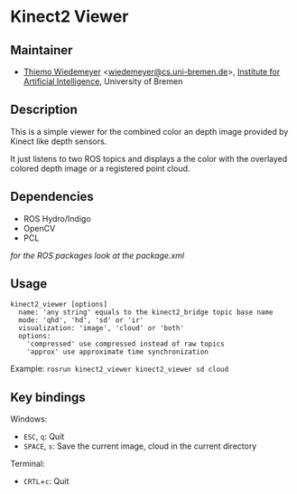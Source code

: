 # Kinect2 Viewer

## Maintainer

- [Thiemo Wiedemeyer](https://ai.uni-bremen.de/team/thiemo_wiedemeyer) <<wiedemeyer@cs.uni-bremen.de>>, [Institute for Artificial Intelligence](http://ai.uni-bremen.de/), University of Bremen

## Description

This is a simple viewer for the combined color an depth image provided by Kinect like depth sensors.

It just listens to two ROS topics and displays a the color with the overlayed colored depth image or a registered point cloud.

## Dependencies

- ROS Hydro/Indigo
- OpenCV
- PCL

*for the ROS packages look at the package.xml*

## Usage

```
kinect2_viewer [options]
  name: 'any string' equals to the kinect2_bridge topic base name
  mode: 'qhd', 'hd', 'sd' or 'ir'
  visualization: 'image', 'cloud' or 'both'
  options:
    'compressed' use compressed instead of raw topics
    'approx' use approximate time synchronization
```

Example: `rosrun kinect2_viewer kinect2_viewer sd cloud`

## Key bindings

Windows:
- `ESC`, `q`: Quit
- `SPACE`, `s`: Save the current image, cloud in the current directory

Terminal:
- `CRTL`+`c`: Quit
